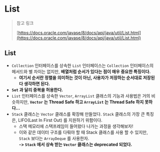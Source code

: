 # List

> 참고 링크&#x20;
>
> [https://docs.oracle.com/javase/8/docs/api/java/util/List.html](https://docs.oracle.com/javase/8/docs/api/java/util/List.html)

## List&#x20;

* `Collection` 인터페이스를 상속한 `List` 인터페이스는 `Collection` 인터페이스의 메서드와 별 차이는 없지만, **배열처럼 순서가 있다는 점이 매우 중요한 특징이다.**
  * **여기서 순서란 정렬을 의미하는 것이 아닌, 사용자가 저장하는 순서대로 저장된다 생각하면 된다.**
* **`Set` 과 달리 중복을 허용한다.**&#x20;
* `List` 인터페이스를 상속한 `Vector`, `ArrayList` 클래스의 기능과 사용법은 거의 비슷하지만, **`Vector` 는 Thread Safe 하고 `ArrayList` 는 Thread Safe 하지 못하다...**
* `Stack` 클래스는 `Vector` 클래스를 확장해 만들었다. `Stack` 클래스의 가장 큰 특징은, LIFO(Last In First Out) 를 지원하기 위함이다.
  * 스택 메모리에 스택프레임이 들어왔다 나가는 과정을 생각해보자!
  * 이와 같은 데이터 구조를 다뤄야 할 때 Stack 클래스를 사용 할 수 있지만, `Stack` 보다는 `ArrayDeque` 를 사용한자. \
    **-> `Stack` 에서 상속 받는 `Vector` 클래스는 deprecated 되었다.**

